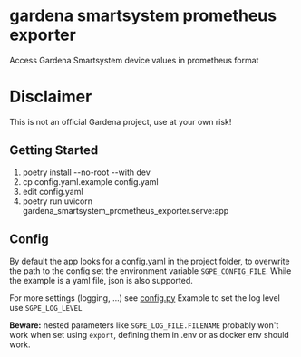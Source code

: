 # gardena smartsystem prometheus exporter

Access Gardena Smartsystem device values in prometheus format

# Disclaimer

This is not an official Gardena project, use at your own risk!

## Getting Started

1.  poetry install --no-root --with dev
2.  cp config.yaml.example config.yaml
3.  edit config.yaml
4.  poetry run uvicorn gardena_smartsystem_prometheus_exporter.serve:app


## Config

By default the app looks for a config.yaml in the project folder,
to overwrite the path to the config set the environment variable `SGPE_CONFIG_FILE`.
While the example is a yaml file, json is also supported.

For more settings (logging, ...) see [config.py](gardena_smartsystem_prometheus_exporter/config.py)
Example to set the log level use `SGPE_LOG_LEVEL`

**Beware:** nested parameters like `SGPE_LOG_FILE.FILENAME` probably won't work when set using `export`,
defining them in .env or as docker env should work.
